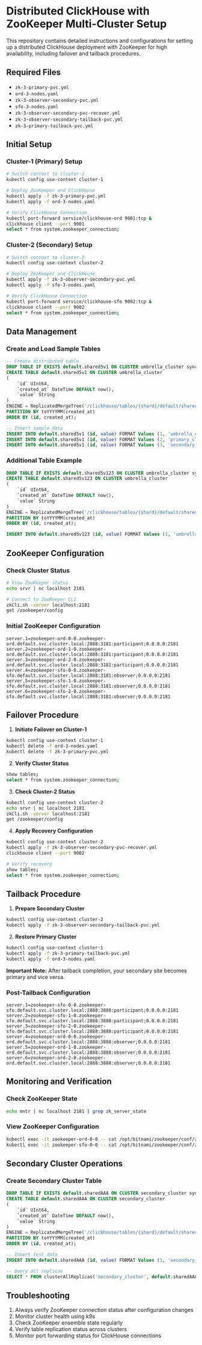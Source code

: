 # Distributed ClickHouse with ZooKeeper Multi-Cluster Setup

This repository contains detailed instructions and configurations for setting up a distributed ClickHouse deployment with ZooKeeper for high availability, including failover and tailback procedures.

## Required Files

- `zk-3-primary-pvc.yml`
- `ord-3-nodes.yaml`
- `zk-3-observer-secondary-pvc.yml`
- `sfo-3-nodes.yaml`
- `zk-3-observer-secondary-pvc-recover.yml`
- `zk-3-observer-secondary-tailback-pvc.yml`
- `zk-3-primary-tailback-pvc.yml`

## Initial Setup

### Cluster-1 (Primary) Setup

```bash
# Switch context to cluster-1
kubectl config use-context cluster-1

# Deploy ZooKeeper and ClickHouse
kubectl apply -f zk-3-primary-pvc.yml
kubectl apply -f ord-3-nodes.yaml

# Verify ClickHouse Connection
kubectl port-forward service/clickhouse-ord 9001:tcp &
clickhouse client --port 9001
select * from system.zookeeper_connection;
```

### Cluster-2 (Secondary) Setup

```bash
# Switch context to cluster-2
kubectl config use-context cluster-2

# Deploy ZooKeeper and ClickHouse
kubectl apply -f zk-3-observer-secondary-pvc.yml
kubectl apply -f sfo-3-nodes.yaml

# Verify ClickHouse Connection
kubectl port-forward service/clickhouse-sfo 9002:tcp &
clickhouse client --port 9002
select * from system.zookeeper_connection;
```

## Data Management

### Create and Load Sample Tables

```sql
-- Create distributed table
DROP TABLE IF EXISTS default.shared5v1 ON CLUSTER umbrella_cluster sync;
CREATE TABLE default.shared5v1 ON CLUSTER umbrella_cluster
(
    `id` UInt64,
    `created_at` DateTime DEFAULT now(),
    `value` String
)
ENGINE = ReplicatedMergeTree('/clickhouse/tables/{shard}/default/shared5v1', '{replica}')
PARTITION BY toYYYYMM(created_at)
ORDER BY (id, created_at);

-- Insert sample data
INSERT INTO default.shared5v1 (id, value) FORMAT Values (1, 'umbrella_cluster');
INSERT INTO default.shared5v1 (id, value) FORMAT Values (2, 'primary_cluster');
INSERT INTO default.shared5v1 (id, value) FORMAT Values (3, 'secondary_cluster');
```

### Additional Table Example

```sql
DROP TABLE IF EXISTS default.shared5v123 ON CLUSTER umbrella_cluster sync;
CREATE TABLE default.shared5v123 ON CLUSTER umbrella_cluster
(
    `id` UInt64,
    `created_at` DateTime DEFAULT now(),
    `value` String
)
ENGINE = ReplicatedMergeTree('/clickhouse/tables/{shard}/default/shared5v123', '{replica}')
PARTITION BY toYYYYMM(created_at)
ORDER BY (id, created_at);

INSERT INTO default.shared5v123 (id, value) FORMAT Values (1, 'umbrella');
```

## ZooKeeper Configuration

### Check Cluster Status
```bash
# View ZooKeeper status
echo srvr | nc localhost 2181

# Connect to ZooKeeper CLI
zkCli.sh -server localhost:2181
get /zookeeper/config
```

### Initial ZooKeeper Configuration
```
server.1=zookeeper-ord-0-0.zookeeper-ord.default.svc.cluster.local:2888:3181:participant;0.0.0.0:2181
server.2=zookeeper-ord-1-0.zookeeper-ord.default.svc.cluster.local:2888:3181:participant;0.0.0.0:2181
server.3=zookeeper-ord-2-0.zookeeper-ord.default.svc.cluster.local:2888:3181:participant;0.0.0.0:2181
server.4=zookeeper-sfo-0-0.zookeeper-sfo.default.svc.cluster.local:2888:3181:observer;0.0.0.0:2181
server.5=zookeeper-sfo-1-0.zookeeper-sfo.default.svc.cluster.local:2888:3181:observer;0.0.0.0:2181
server.6=zookeeper-sfo-2-0.zookeeper-sfo.default.svc.cluster.local:2888:3181:observer;0.0.0.0:2181
```

## Failover Procedure

1. **Initiate Failover on Cluster-1**
```bash
kubectl config use-context cluster-1
kubectl delete -f ord-3-nodes.yaml
kubectl delete -f zk-3-primary-pvc.yml
```

2. **Verify Cluster Status**
```bash
show tables;
select * from system.zookeeper_connection;
```

3. **Check Cluster-2 Status**
```bash
kubectl config use-context cluster-2
echo srvr | nc localhost 2181
zkCli.sh -server localhost:2181
get /zookeeper/config
```

4. **Apply Recovery Configuration**
```bash
kubectl config use-context cluster-2
kubectl apply -f zk-3-observer-secondary-pvc-recover.yml
clickhouse client --port 9002

# Verify recovery
show tables;
select * from system.zookeeper_connection;
```

## Tailback Procedure

1. **Prepare Secondary Cluster**
```bash
kubectl config use-context cluster-2
kubectl apply -f zk-3-observer-secondary-tailback-pvc.yml
```

2. **Restore Primary Cluster**
```bash
kubectl config use-context cluster-1
kubectl apply -f zk-3-primary-tailback-pvc.yml
kubectl apply -f ord-3-nodes.yaml
```

**Important Note:** After tailback completion, your secondary site becomes primary and vice versa.

### Post-Tailback Configuration
```
server.1=zookeeper-sfo-0-0.zookeeper-sfo.default.svc.cluster.local:2888:3888:participant;0.0.0.0:2181
server.2=zookeeper-sfo-1-0.zookeeper-sfo.default.svc.cluster.local:2888:3888:participant;0.0.0.0:2181
server.3=zookeeper-sfo-2-0.zookeeper-sfo.default.svc.cluster.local:2888:3888:participant;0.0.0.0:2181
server.4=zookeeper-ord-0-0.zookeeper-ord.default.svc.cluster.local:2888:3888:observer;0.0.0.0:2181
server.5=zookeeper-ord-1-0.zookeeper-ord.default.svc.cluster.local:2888:3888:observer;0.0.0.0:2181
server.6=zookeeper-ord-2-0.zookeeper-ord.default.svc.cluster.local:2888:3888:observer;0.0.0.0:2181
```

## Monitoring and Verification

### Check ZooKeeper State
```bash
echo mntr | nc localhost 2181 | grep zk_server_state
```

### View ZooKeeper Configuration
```bash
kubectl exec -it zookeeper-ord-0-0 -- cat /opt/bitnami/zookeeper/conf/zoo.cfg
kubectl exec -it zookeeper-sfo-0-0 -- cat /opt/bitnami/zookeeper/conf/zoo.cfg
```

## Secondary Cluster Operations

### Create Secondary Cluster Table
```sql
DROP TABLE IF EXISTS default.sharedAAA ON CLUSTER secondary_cluster sync;
CREATE TABLE default.sharedAAA ON CLUSTER secondary_cluster
(
    `id` UInt64,
    `created_at` DateTime DEFAULT now(),
    `value` String
)
ENGINE = ReplicatedMergeTree('/clickhouse/tables/{shard}/default/sharedAAA', '{replica}')
PARTITION BY toYYYYMM(created_at)
ORDER BY (id, created_at);

-- Insert test data
INSERT INTO default.sharedAAA (id, value) FORMAT Values (1, 'secondary_cluster');

-- Query all replicas
SELECT * FROM clusterAllReplicas('secondary_cluster', default.sharedAAA);
```

## Troubleshooting

1. Always verify ZooKeeper connection status after configuration changes
2. Monitor cluster health using k9s
3. Check ZooKeeper ensemble state regularly
4. Verify table replication status across clusters
5. Monitor port forwarding status for ClickHouse connections